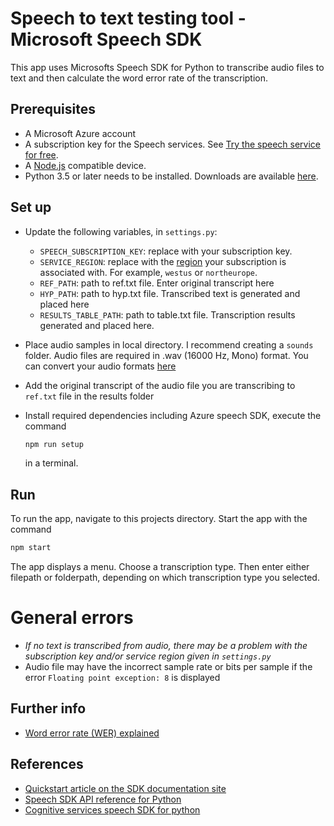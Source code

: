 # Speech to text testing tool - Microsoft Speech SDK

This app uses Microsofts Speech SDK for Python to transcribe audio files to text and then calculate the word error rate of the transcription.

## Prerequisites

- A Microsoft Azure account
- A subscription key for the Speech services. See [Try the speech service for free](https://docs.microsoft.com/azure/cognitive-services/speech-service/get-started).
- A [Node.js](https://nodejs.org) compatible device.
- Python 3.5 or later needs to be installed. Downloads are available [here](https://www.python.org/downloads/).

## Set up

- Update the following variables, in `settings.py`:

  - `SPEECH_SUBSCRIPTION_KEY`: replace with your subscription key.
  - `SERVICE_REGION`: replace with the [region](https://aka.ms/csspeech/region) your subscription is associated with.
    For example, `westus` or `northeurope`.
  - `REF_PATH`: path to ref.txt file. Enter original transcript here
  - `HYP_PATH`: path to hyp.txt file. Transcribed text is generated and placed here
  - `RESULTS_TABLE_PATH`: path to table.txt file. Transcription results generated and placed here.

- Place audio samples in local directory. I recommend creating a `sounds` folder. Audio files are required in .wav (16000 Hz, Mono) format. You can convert your audio formats [here](https://audio.online-convert.com/)
- Add the original transcript of the audio file you are transcribing to `ref.txt` file in the results folder

- Install required dependencies including Azure speech SDK, execute the command

  ```sh
  npm run setup
  ```

  in a terminal.

## Run

To run the app, navigate to this projects directory.
Start the app with the command

```sh
npm start
```

The app displays a menu. Choose a transcription type. Then enter either filepath or folderpath, depending on which transcription type you selected.

# General errors

- _If no text is transcribed from audio, there may be a problem with the subscription key and/or service region given in `settings.py`_
- Audio file may have the incorrect sample rate or bits per sample if the error `Floating point exception: 8` is displayed

## Further info

- [Word error rate (WER) explained](https://martin-thoma.com/word-error-rate-calculation/)

## References

- [Quickstart article on the SDK documentation site](https://docs.microsoft.com/azure/cognitive-services/speech-service/quickstart-python)
- [Speech SDK API reference for Python](https://aka.ms/csspeech/pythonref)
- [Cognitive services speech SDK for python](https://github.com/Azure-Samples/cognitive-services-speech-sdk/tree/master/samples/python/console)
